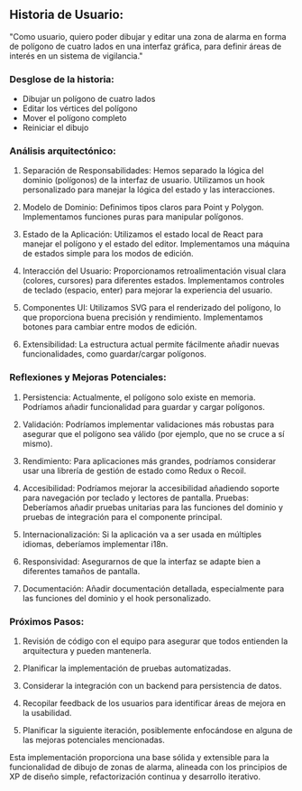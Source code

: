 ## Historia de Usuario:

"Como usuario, quiero poder dibujar y editar una zona de alarma en forma de polígono de cuatro lados en una interfaz gráfica, para definir áreas de interés en un sistema de vigilancia."


### Desglose de la historia:

* Dibujar un polígono de cuatro lados
* Editar los vértices del polígono
* Mover el polígono completo
* Reiniciar el dibujo



### Análisis arquitectónico:

1. Separación de Responsabilidades:
Hemos separado la lógica del dominio (polígonos) de la interfaz de usuario.
Utilizamos un hook personalizado para manejar la lógica del estado y las interacciones.

2. Modelo de Dominio:
Definimos tipos claros para Point y Polygon.
Implementamos funciones puras para manipular polígonos.

3. Estado de la Aplicación:
Utilizamos el estado local de React para manejar el polígono y el estado del editor.
Implementamos una máquina de estados simple para los modos de edición.

4. Interacción del Usuario:
Proporcionamos retroalimentación visual clara (colores, cursores) para diferentes estados.
Implementamos controles de teclado (espacio, enter) para mejorar la experiencia del usuario.

5. Componentes UI:
Utilizamos SVG para el renderizado del polígono, lo que proporciona buena precisión y rendimiento.
Implementamos botones para cambiar entre modos de edición.

6. Extensibilidad:
La estructura actual permite fácilmente añadir nuevas funcionalidades, como guardar/cargar polígonos.


### Reflexiones y Mejoras Potenciales:

1. Persistencia: Actualmente, el polígono solo existe en memoria. Podríamos añadir funcionalidad para guardar y cargar polígonos.

2. Validación: Podríamos implementar validaciones más robustas para asegurar que el polígono sea válido (por ejemplo, que no se cruce a sí mismo).

3. Rendimiento: Para aplicaciones más grandes, podríamos considerar usar una librería de gestión de estado como Redux o Recoil.

4. Accesibilidad: Podríamos mejorar la accesibilidad añadiendo soporte para navegación por teclado y lectores de pantalla.
Pruebas: Deberíamos añadir pruebas unitarias para las funciones del dominio y pruebas de integración para el componente principal.

6. Internacionalización: Si la aplicación va a ser usada en múltiples idiomas, deberíamos implementar i18n.

7. Responsividad: Asegurarnos de que la interfaz se adapte bien a diferentes tamaños de pantalla.

8. Documentación: Añadir documentación detallada, especialmente para las funciones del dominio y el hook personalizado.


### Próximos Pasos:

1. Revisión de código con el equipo para asegurar que todos entienden la arquitectura y pueden mantenerla.

2. Planificar la implementación de pruebas automatizadas.

3. Considerar la integración con un backend para persistencia de datos.

4. Recopilar feedback de los usuarios para identificar áreas de mejora en la usabilidad.

5. Planificar la siguiente iteración, posiblemente enfocándose en alguna de las mejoras potenciales mencionadas.

Esta implementación proporciona una base sólida y extensible para la funcionalidad de dibujo de zonas de alarma, alineada con los principios de XP de diseño simple, refactorización continua y desarrollo iterativo.